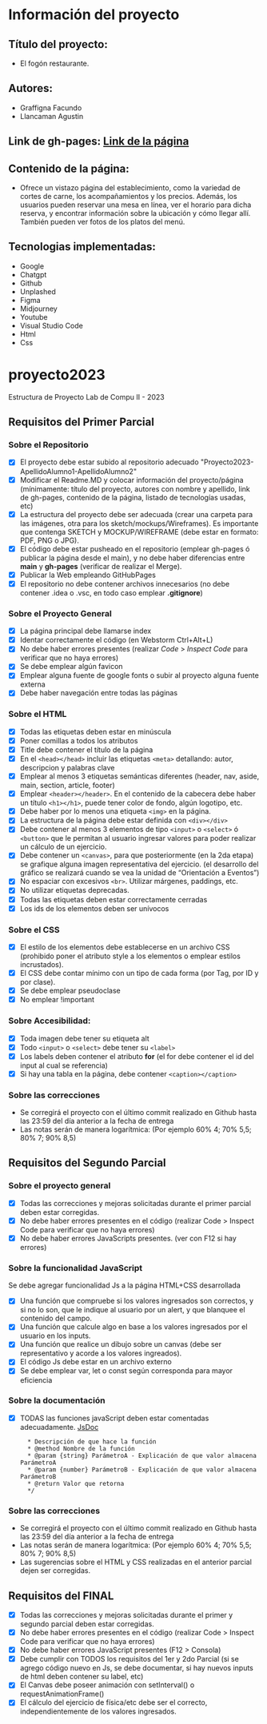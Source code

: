 # Información del proyecto
## Título del proyecto:
 - El fogón restaurante.
## Autores:
 - Graffigna Facundo
 - Llancaman Agustin
## Link de gh-pages: [Link de la página](https://ucc-labcompu2-historico.github.io/proyecto2023-llancaman-graffigna/TRABAJO/Index.html)
## Contenido de la página:
- Ofrece un vistazo página del establecimiento, como la variedad de cortes de carne, los acompañamientos y los precios. Además, los usuarios pueden reservar una mesa en línea, ver el horario para dicha reserva, y encontrar información sobre la ubicación y cómo llegar allí. También pueden ver fotos de los platos del menú.
## Tecnologias implementadas:
- Google
- Chatgpt
- Github
- Unplashed
- Figma
- Midjourney
- Youtube
- Visual Studio Code
- Html
- Css

# proyecto2023
Estructura de Proyecto Lab de Compu II - 2023

## Requisitos del Primer Parcial

### Sobre el Repositorio
- [x] El proyecto debe estar subido al repositorio adecuado "Proyecto2023-ApellidoAlumno1-ApellidoAlumno2"
- [x] Modificar el Readme.MD y colocar información del proyecto/página (mínimamente: título del proyecto, autores con nombre y apellido, link de gh-pages, contenido de la página,  listado de tecnologías usadas, etc)
- [x] La estructura del proyecto debe ser adecuada (crear una carpeta para las imágenes, otra para los sketch/mockups/Wireframes). Es importante que contenga SKETCH y MOCKUP/WIREFRAME (debe estar en formato: PDF, PNG o JPG).
- [x] El código debe estar pusheado en el repositorio (emplear gh-pages ó publicar la página desde el main), y no debe haber diferencias entre **main** y **gh-pages** (verificar de realizar el Merge).
- [x] Publicar la Web empleando GitHubPages
- [x] El repositorio no debe contener archivos innecesarios (no debe contener .idea o .vsc, en todo caso emplear **.gitignore**)

### Sobre el Proyecto General
- [x] La página principal debe llamarse index
- [x] Identar correctamente el código (en Webstorm Ctrl+Alt+L)
- [x] No debe haber errores presentes (realizar *Code* > *Inspect Code* para verificar que no haya errores)
- [x] Se debe emplear algún favicon
- [x] Emplear alguna fuente de google fonts o subir al proyecto alguna fuente externa
- [x] Debe haber navegación entre todas las páginas

### Sobre el HTML
- [x] Todas las etiquetas deben estar en minúscula
- [x] Poner comillas a todos los atributos
- [x] Title debe contener el título de la página
- [x] En el ```<head></head>``` incluir las etiquetas ```<meta>``` detallando: autor, descripcion y palabras clave
- [x] Emplear al menos 3 etiquetas semánticas diferentes (header, nav, aside, main, section, article, footer)
- [x] Emplear ```<header></header>```. En el contenido de la cabecera debe haber un título ```<h1></h1>```, puede tener color de fondo, algún logotipo, etc.
- [x] Debe haber por lo menos una etiqueta ```<img>``` en la página.
- [x] La estructura de la página debe estar definida con ```<div></div>```
- [x] Debe contener al menos 3 elementos de tipo ```<input>``` o ```<select>``` ó ```<button>``` que le permitan al usuario ingresar valores para poder realizar un cálculo de un ejercicio.
- [x] Debe contener un ```<canvas>```, para que posteriormente (en la 2da etapa) se grafique alguna imagen representativa del ejercicio. (el desarrollo del gráfico se realizará cuando se vea la unidad de “Orientación a Eventos”)
- [x] No espaciar con excesivos ```<br>```. Utilizar márgenes, paddings, etc.
- [x] No utilizar etiquetas deprecadas.
- [x] Todas las etiquetas deben estar correctamente cerradas
- [x] Los ids de los elementos deben ser unívocos

### Sobre el CSS
- [x] El estilo de los elementos debe establecerse en un archivo CSS (prohibido poner el atributo style a los elementos o emplear estilos incrustados).
- [x] El CSS debe contar mínimo con un tipo de cada forma (por Tag, por ID y por clase).
- [x] Se debe emplear pseudoclase
- [x] No emplear !important

### Sobre Accesibilidad:
- [x] Toda imagen debe tener su etiqueta alt
- [x] Todo ```<input>``` o ```<select>``` debe tener su ```<label>```
- [x] Los labels deben contener el atributo **for** (el for debe contener el id del input al cual se referencia) 
- [x] Si hay una tabla en la página, debe contener ```<caption></caption>```

### Sobre las correcciones
* Se corregirá el proyecto con el último commit realizado en Github hasta las 23:59 del día anterior a la fecha de entrega
* Las notas serán de manera logarítmica: (Por ejemplo 60% 4; 70% 5,5; 80% 7; 90% 8,5)



## Requisitos del Segundo Parcial

### Sobre el proyecto general
- [x] Todas las correcciones y mejoras solicitadas durante el primer parcial deben estar corregidas.
- [x] No debe haber errores presentes en el código (realizar Code > Inspect Code para verificar que no haya errores)
- [x] No debe haber errores JavaScripts presentes. (ver con F12 si hay errores)

### Sobre la funcionalidad JavaScript
Se debe agregar funcionalidad Js a la página HTML+CSS desarrollada
- [x] Una función que compruebe si los valores ingresados son correctos, y si no lo son, que le indique al usuario por un alert, y que blanquee el contenido del campo.
- [x] Una función que calcule algo en base a los valores ingresados por el usuario en los inputs.
- [x] Una función que realice un dibujo sobre un canvas (debe ser representativo y acorde a los valores ingreados).
- [x] El código Js debe estar en un archivo externo
- [x] Se debe emplear var, let o const según corresponda para mayor eficiencia

### Sobre la documentación
- [x] TODAS las funciones javaScript deben estar comentadas adecuadamente. [JsDoc](https://jsdoc.app/about-getting-started.html)
   ```/**
     * Descripción de que hace la función
     * @method Nombre de la función
     * @param {string} ParámetroA - Explicación de que valor almacena ParámetroA
     * @param {number} ParámetroB - Explicación de que valor almacena ParámetroB
     * @return Valor que retorna
     */
   ```
   
### Sobre las correcciones
* Se corregirá el proyecto con el último commit realizado en Github hasta las 23:59 del día anterior a la fecha de entrega
* Las notas serán de manera logarítmica: (Por ejemplo 60% 4; 70% 5,5; 80% 7; 90% 8,5)
* Las sugerencias sobre el HTML y CSS realizadas en el anterior parcial dejen ser corregidas.

   
## Requisitos del FINAL
- [x] Todas las correcciones y mejoras solicitadas durante el primer y segundo parcial deben estar corregidas.
- [x] No debe haber errores presentes en el código (realizar Code > Inspect Code para verificar que no haya errores)
- [x] No debe haber errores JavaScript presentes (F12 > Consola)
- [x] Debe cumplir con TODOS los requisitos del 1er y 2do Parcial (si se agrego código nuevo en Js, se debe documentar, si hay nuevos inputs de html deben contener su label, etc)
- [x] El Canvas debe poseer animación con setInterval() o requestAnimationFrame()
- [x] El cálculo del ejercicio de física/etc debe ser el correcto, independientemente de los valores ingresados.
